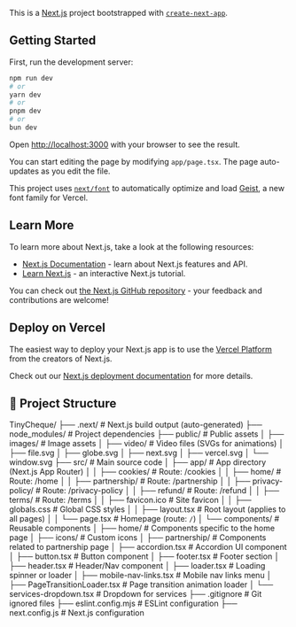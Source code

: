 This is a [Next.js](https://nextjs.org) project bootstrapped with [`create-next-app`](https://nextjs.org/docs/app/api-reference/cli/create-next-app).

## Getting Started

First, run the development server:

```bash
npm run dev
# or
yarn dev
# or
pnpm dev
# or
bun dev
```

Open [http://localhost:3000](http://localhost:3000) with your browser to see the result.

You can start editing the page by modifying `app/page.tsx`. The page auto-updates as you edit the file.

This project uses [`next/font`](https://nextjs.org/docs/app/building-your-application/optimizing/fonts) to automatically optimize and load [Geist](https://vercel.com/font), a new font family for Vercel.

## Learn More

To learn more about Next.js, take a look at the following resources:

- [Next.js Documentation](https://nextjs.org/docs) - learn about Next.js features and API.
- [Learn Next.js](https://nextjs.org/learn) - an interactive Next.js tutorial.

You can check out [the Next.js GitHub repository](https://github.com/vercel/next.js) - your feedback and contributions are welcome!

## Deploy on Vercel

The easiest way to deploy your Next.js app is to use the [Vercel Platform](https://vercel.com/new?utm_medium=default-template&filter=next.js&utm_source=create-next-app&utm_campaign=create-next-app-readme) from the creators of Next.js.

Check out our [Next.js deployment documentation](https://nextjs.org/docs/app/building-your-application/deploying) for more details.

## 📁 Project Structure

TinyCheque/
├── .next/ # Next.js build output (auto-generated)
├── node_modules/ # Project dependencies
├── public/ # Public assets
│ ├── images/ # Image assets
│ ├── video/ # Video files (SVGs for animations)
│ ├── file.svg
│ ├── globe.svg
│ ├── next.svg
│ ├── vercel.svg
│ └── window.svg
├── src/ # Main source code
│ ├── app/ # App directory (Next.js App Router)
│ │ ├── cookies/ # Route: /cookies
│ │ ├── home/ # Route: /home
│ │ ├── partnership/ # Route: /partnership
│ │ ├── privacy-policy/ # Route: /privacy-policy
│ │ ├── refund/ # Route: /refund
│ │ ├── terms/ # Route: /terms
│ │ ├── favicon.ico # Site favicon
│ │ ├── globals.css # Global CSS styles
│ │ ├── layout.tsx # Root layout (applies to all pages)
│ │ └── page.tsx # Homepage (route: `/`)
│ └── components/ # Reusable components
│ ├── home/ # Components specific to the home page
│ ├── icons/ # Custom icons
│ ├── partnership/ # Components related to partnership page
│ ├── accordion.tsx # Accordion UI component
│ ├── button.tsx # Button component
│ ├── footer.tsx # Footer section
│ ├── header.tsx # Header/Nav component
│ ├── loader.tsx # Loading spinner or loader
│ ├── mobile-nav-links.tsx # Mobile nav links menu
│ ├── PageTransitionLoader.tsx # Page transition animation loader
│ └── services-dropdown.tsx # Dropdown for services
├── .gitignore # Git ignored files
├── eslint.config.mjs # ESLint configuration
├── next.config.js # Next.js configuration
